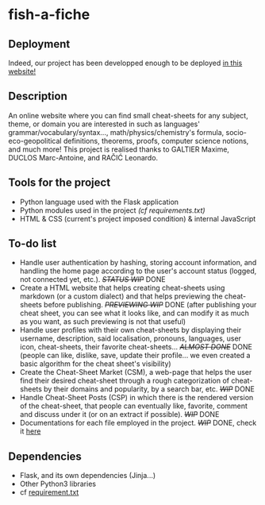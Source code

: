 # fish-a-fiche

## Deployment

Indeed, our project has been developped enough to be deployed [in this website!](https://greandelephant.pythonanywhere.com/)

## Description

An online website where you can find small cheat-sheets for any subject, theme, or domain you are interested in such as languages' grammar/vocabulary/syntax..., math/physics/chemistry's formula, socio-eco-geopolitical definitions, theorems, proofs, computer science notions, and much more!
This project is realised thanks to GALTIER Maxime, DUCLOS Marc-Antoine, and RAČIĆ Leonardo.

## Tools for the project

- Python language used with the Flask application
- Python modules used in the project *(cf requirements.txt)*
- HTML & CSS (current's project imposed condition) & internal JavaScript

## To-do list

- Handle user authentication by hashing, storing account information, and handling the home page according to the user's account status (logged, not connected yet, etc.). ~~*STATUS WIP*~~ DONE
- Create a HTML website that helps creating cheat-sheets using markdown (or a custom dialect) and that helps previewing the cheat-sheets before publishing. ~~*PREVIEWING WIP*~~ DONE (after publishing your cheat sheet, you can see what it looks like, and can modify it as much as you want, as such previewing is not that useful)
- Handle user profiles with their own cheat-sheets by displaying their username, description, said localisation, pronouns, languages, user icon, cheat-sheets, their favorite cheat-sheets... ~~*ALMOST DONE*~~ DONE (people can like, dislike, save, update their profile... we even created a basic algorithm for the cheat sheet's visibility)
- Create the Cheat-Sheet Market (CSM), a web-page that helps the user find their desired cheat-sheet through a rough categorization of cheat-sheets by their domains and popularity, by a search bar, etc. ~~*WIP*~~ DONE
- Handle Cheat-Sheet Posts (CSP) in which there is the rendered version of the cheat-sheet, that people can eventually like, favorite, comment and discuss under it (or on an extract if possible). ~~*WIP*~~ DONE
- Documentations for each file employed in the project. ~~*WIP*~~ DONE, check it [here](/documentation/documentation.md)
  
## Dependencies

- Flask, and its own dependencies (Jinja...)
- Other Python3 libraries
- cf [requirement.txt](/requirement.txt)
